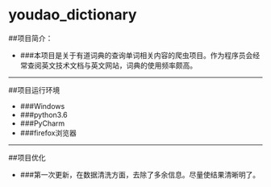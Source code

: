 # youdao_dictionary

##项目简介：
- ###本项目是关于有道词典的查询单词相关内容的爬虫项目。作为程序员会经常查阅英文技术文档与英文网站，词典的使用频率颇高。

---
##项目运行环境
- ###Windows
- ###python3.6
- ###PyCharm
- ###firefox浏览器

---
##项目优化
- ###第一次更新，在数据清洗方面，去除了多余信息。尽量使结果清晰明了。
